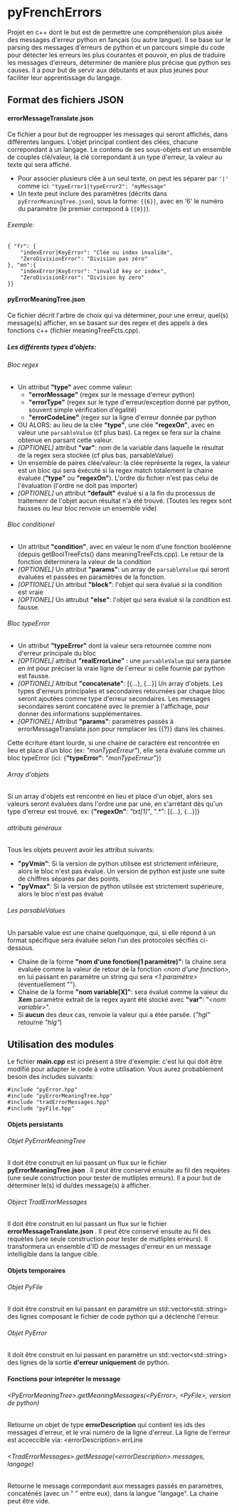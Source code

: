 # pyFrenchErrors
Projet en c++ dont le but est de permettre une compréhension plus aisée des messages d'erreur python en fançais (ou autre langue). Il se base sur le parsing des messages d'erreurs de python et un parcours simple du code pour détecter les erreurs les plus courantes et pouvoir, en plus de traduire les messages d'erreurs, déterminer de manière plus précise que python ses causes. Il a pour but de servir aux débutants et aux plus jeunes pour faciliter leur apprentissage du langage.

## Format des fichiers JSON
#### errorMessageTranslate.json
Ce fichier a pour but de regroupper les messages qui seront affichés, dans différentes langues. L'objet principal contient des clées, chacune correpondant à un langage. Le contenu de ses sous-objets est un ensemble de couples clé/valeur, la clé correpondant à un type d'erreur, la valeur au texte qui sera affiché.
- Pour associer plusieurs clée à un seul texte, on peut les séparer par `'|'` comme ici: `"typeError1|typeError2": "myMessage"`
- Un texte peut inclure des paramètres (décrits dans `pyErrorMeaningTree.json`), sous la forme: `{{6}}`, avec en '6' le numéro du paramètre (le premier correpond à `{{0}}`).
###### Exemple:
```
{ "fr": {
    "indexError|KeyError": "Clée ou index invalide",
    "ZeroDivisionError": "Division pas zéro"
}, "en":{
    "indexError|KeyError": "invalid key or index",
    "ZeroDivisionError": "Division by zero"
}}
```
#### pyErrorMeaningTree.json
Ce fichier décrit l'arbre de choix qui va déterminer, pour une erreur, quel(s) message(s) afficher, en se basant sur des regex et des appels à des fonctions c++ (fichier meaningTreeFcts.cpp). 

##### Les différents types d'objets:
###### Bloc regex
- Un attribut **"type"** avec comme valeur:
    - **"errorMessage"** (regex sur le message d'erreur python)
    - **"errorType"** (regex sur le type d'erreur/exception donné par python, souvent simple vérification d'égalité)
    - **"errorCodeLine"** (regex sur la ligne d'erreur donnée par python
- OU ALORS: au lieu de la clée **"type"**, une clée **"regexOn"**, avec en valeur une `parsableValue` (cf plus bas). La regex se fera sur la chaine obtenue en parsant cette valeur. 
- *[OPTIONEL]* attribut **"var"**: nom de la variable dans laquelle le résultat de la regex sera stockée (cf plus bas, parsableValue)
- Un ensemble de paires clée/valeur: la clée représente la regex, la valeur est un bloc qui sera éxécuté si la regex match totalement la chaine évaluée (**"type"** ou **"regexOn"**). L'ordre du fichier n'est pas celui de l'évaluation (l'ordre ne doit pas importer)
- *[OPTIONEL]* un attribut **"default"** évalué si a la fin du processus de traitemenr de l'objet aucun résultat n'a été trouvé. (Toutes les regex sont fausses ou leur bloc renvoie un ensemble vide)

###### Bloc conditionel
- Un attribut **"condition"**, avec en valeur le nom d'une fonction booléenne (depuis getBoolTreeFcts() dans meaningTreeFcts.cpp). Le retour de la fonction déterminera la valeur de la condition
- *[OPTIONEL]* Un attribut **"params"**: un array de `parsableValue` qui seront évaluées et passées en paramètres de la fonction.
- *[OPTIONEL]* Un attribut **"block"**: l'objet qui sera évalué si la condition est vraie
- *[OPTIONEL]* Un attrubut **"else"**: l'objet qui sera évalué si la condition est fausse.

###### Bloc typeError
- Un attribut **"typeError"** dont la valeur sera retournée comme nom d'erreur principale du bloc
- *[OPTIONEL]* attribut **"realErrorLine"** : une `parsableValue` qui sera parsée en int pour préciser la vraie ligne de l'erreur si celle fournie par python est fausse.
- *[OPTIONEL]* Attribut **"concatenate"**: [{...}, {...}] Un array d'objets. Les types d'erreurs principales et secondaires retournées par chaque bloc seront ajoutées comme type d'erreur secondaires. Les messages secondaires seront concaténé avec le premier à l'affichage, pour donner des informations supplémentaires.
- *[OPTIONEL]* Attribut **"params"**: paramètres passés à errorMessageTranslate.json pour remplacer les {{?}} dans les chaines.

Cette écriture étant lourde, si une chaine de caractère est rencontrée en lieu et place d'un bloc (ex: *"monTypeErreur"*), elle sera évaluée comme un bloc typeError (ici: {**"typeError"**: *"monTypeErreur"*})

###### Array d'objets
Si un array d'objets est rencontré en lieu et place d'un objet, alors ses valeurs seront évaluées dans l'ordre une par une, en s'arrétant dès qu'un type d'erreur est trouvé.
ex: {**"regexOn"**: *"txt[1]"*, ".*": [{...}, {...}]}

###### attributs généraux
Tous les objets peuvent avoir les attribut suivants:
- **"pyVmin"**: Si la version de python utilisée est strictement inférieure, alors le bloc n'est pas évalué. Un version de python est juste une suite de chiffres séparés par des points.
- **"pyVmax"**: Si la version de python utilisée est strictement supérieure, alors le bloc n'est pas évalué

###### Les parsableValues
Un parsable value est une chaine quelquonque, qui, si elle répond à un format spécifique sera évaluée selon l'un des protocoles sécifiés ci-dessous.
- Chaine de la forme **"nom d'une fonction(1 paramètre)"**: la chaine sera évaluée comme la valeur de retour de la fonction *\<nom d'une fonction\>*, en lui passant en paramètre un string qui sera *\<1 paramètre\>* (éventuellement "").
- Chaine de la forme **"nom variable[X]"**: sera évalué comme la valeur du **Xem** paramètre extrait de la regex ayant été stocké avec **"var"**: "*\<nom variable\>*".
- Si **aucun** des deux cas, renvoie la valeur qui a étée parsée. (*"hgl"* retourne *"hlg"*)

## Utilisation des modules
Le fichier **main.cpp** est ici présent à titre d'exemple: c'est lui qui doit être modifié pour adapter le code à votre utilisation.
Vous aurez probablement besoin des includes suivants:
```
#include "pyError.hpp"
#include "pyErrorMeaningTree.hpp"
#include "tradErrorMessages.hpp"
#include "pyFile.hpp"
```
#### Objets persistants
###### Objet *PyErrorMeaningTree*
Il doit être construit en lui passant un flux sur le fichier **pyErrorMeaningTree.json** . Il peut être conservé ensuite au fil des requètes (une seule construction pour tester de mutliples erreurs). Il a pour but de déterminer le(s) id du/des message(s) à afficher.

###### Object *TradErrorMessages*
Il doit être construit en lui passant un flux sur le fichier **errorMessageTranslate.json** . Il peut être conservé ensuite au fil des requètes (une seule construction pour tester de mutliples erreurs). Il transformera un ensemble d'ID de messages d'erreur en un message intelligible dans la langue cible.

#### Objets temporaires
###### Objet *PyFile*
Il doit être construit en lui passant en paramètre un std::vector\<std::string\> des lignes composant le fichier de code python qui a déclenché l'erreur.
###### Objet *PyError*
Il doit être construit en lui passant en paramètre un std::vector\<std::string\> des lignes de la sortie **d'erreur uniquement** de python.

#### Fonctions pour intepréter le message
###### \<PyErrorMeaningTree\>.*getMeaningMessages*(\<PyError\>, \<PyFile\>, version de python)
Retourne un objet de type **errorDescription** qui contient les ids des messages d'erreur, et le vrai numéro de la ligne d'erreur.
La ligne de l'erreur est acceccible via: \<errorDescription\>.errLine

###### \<TradErrorMessages\>.getMessage(\<errorDescription\>.messages, langage)
Retourne le message correpondant aux messages passés en paramètres, concaténés (avec un " " entre eux), dans la langue "langage". La chaine peut être vide.
